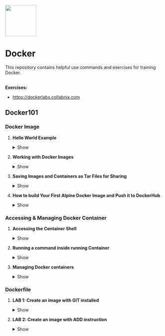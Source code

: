 <img src="https://cdn.iconscout.com/icon/free/png-256/docker-2752207-2285024.png" width=100 height="100"/>
<h1>Docker</h1>
This repository contains helpful use commands and exercises for training Docker.<br><br>

<b>Exercises:</b><br> 

- https://dockerlabs.collabnix.com

<h2>Docker101</h2>

<h3>Docker Image</h3>

1. <b>Hello World Example</b>
      <details><summary>Show</summary>

      ```
      docker pull hello-world
      docker images
      ```
      ```
      docker run hello-world
      docker ps -a
      docker inspect <YOUR_CONTAINER_ID>
      ```
      </details>

2. <b>Working with Docker Images</b>
      <details><summary>Show</summary>

      ```
      docker images
      ```
      ```
      docker pull nginx
      docker images nginx # you can list only by name and tag (docker images nginx:latest)
      ```
      </details>

3. <b>Saving Images and Containers as Tar Files for Sharing</b>
      <details><summary>Show</summary>

      ```
      docker run -d -p 80:80 nginx
      docker ps
      ```
      ```
      docker export <YOUR_CONTAINER_ID> > nginx.tar
      docker import - importnginx < nginx.tar
      docker images # you can check the new image importnginx
      ```
      ```
      docker save -o savenginx.tar nginx
      ls -la
      ```
      ```
      docker rmi importnginx
      ```
      </details>

4. <b>How to build Your First Alpine Docker Image and Push it to DockerHub</b>
      <details><summary>Show</summary>

      ```
      docker run -d alpine sh
      ```
      ```
      docker exec -it <YOUR_CONTINAER_ID> sh # you can login into the container
      ```
      ```
      whoami
      cat /etc/*release
      apk update
      apk add git
      exit
      ```
      ```
      docker commit -m "GIT was added" <YOUR_CONTAINER_ID> agocho/alpine-git
      docker tag agocho/alpine-git:latest agocho/alpine-git:1.0
      docker images # you should see your new image called: agocho/alpine-git with the following tag: 1.0
      docker push agocho/alpine-git:1.0 # push your image in your personal docker account
      ```
      ```
      docker rmi <IDs> -f # you have to clean your environment (images)
      docker rm <IDs> -f # you have to clean your environment (containers)
      ```
      </details>

<h3>Accessing & Managing Docker Container</h3>

1. <b>Accessing the Container Shell</b>
      <details><summary>Show</summary>

      ```
      docker run -dit ubuntu
      docker images
      docker ps # you should see your ubuntu cotainer running 
      ```
      ```
      docker exec -it <YOUR_CONTAINER> bash
      exit
      ```
      ```
      docker attach <YOUR_CONTAINER> # you can also use docker attach in order to connect to
      exit
      ```
      </details>

2. <b>Running a command inside running Container</b>
      <details><summary>Show</summary>

      ```
      docker run -dit ubuntu
      docker exec -it <YOUR_CONTAINER> bash
      exit
      ```
      </details>
      
3. <b>Managing Docker containers</b>
      <details><summary>Show</summary>

      ```
      docker rm -f $(docker ps -a -q) # you clean your desktop host
      ```
      ```
      docker run -d -p 8080:80 --name app1 nginx:latest
      docker run -d -p 8081:80 --name app2 nginx:latest
      docker ps
      ```
      ```
      docker stop app1 # you can stop your container named: app1
      docker kill app2 # you can kill your container named: app2
      docker ps -a # list all the containers (including non running containers)
      ```
      ```
      docker start app1 app2
      docker ps
      ```
      ```
      docker restart app2
      docker info
      docker top app1 # show the running process in the first container
      docker history nginx:latest
      ```
      ```
      docker inspect app1
      docker inspect app2
      ```
      ```
      docker logs app1
      docker logs app2
      ```
      </details>

<h3>Dockerfile</h3>

1. <b>LAB 1: Create an image with GIT installed</b>
      <details><summary>Show</summary>

      ```
      docker build -t agocho/alpine-git . # you have to go into the lab1 folder and find the content of the Dockerfile
      ```
      ```
      docker images
      docker tag agocho/alpine-git agocho/alpine-git:1.1
      docker push agocho/alpine-git:1.1
      ```
      ```
      docker run -itd agocho/alpine-git:1.1 /bin/sh
      docker ps
      docker attach <YOUR_CONTAINER_ID>
      ```
      ```
      git --version
      exit
      ```
      </details>

2. <b>LAB 2: Create an image with ADD instruction</b>
      <details><summary>Show</summary>

      ```
      docker build -t agocho/alpine-add . # you have to go into the lab2 folder and find the content of the Dockerfile
      ```
      ```
      docker images
      docker tag agocho/alpine-add agocho/alpine-add:1.0
      ```
      ```
      docker run -itd agocho/alpine-add:1.0 /bin/sh
      docker ps
      docker attach <YOUR_CONTAINER_ID>
      ```
      ```
      ls -la pharosc_8.4.tar.gz
      exit
      ```
      </details>